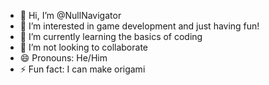 - 👋 Hi, I’m @NullNavigator
- 👀 I’m interested in game development and just having fun!
- 🌱 I’m currently learning the basics of coding
- 💞️ I’m not looking to collaborate
- 😄 Pronouns: He/Him
- ⚡ Fun fact: I can make origami

<!---
NullNavigator/NullNavigator is a ✨ special ✨ repository because its `README.md` (this file) appears on your GitHub profile.
You can click the Preview link to take a look at your changes.
--->
